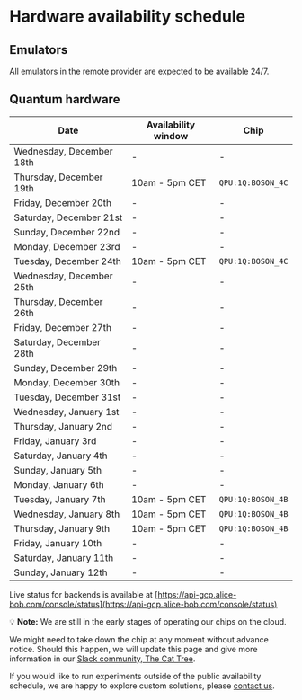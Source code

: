 # Hardware availability schedule

## Emulators

All emulators in the remote provider are expected to be available 24/7.

## Quantum hardware

| Date | Availability window | Chip |
| --- | --- | --- |
| Wednesday, December 18th | - | - |
| Thursday, December 19th | 10am - 5pm CET | `QPU:1Q:BOSON_4C` |
| Friday, December 20th | - | - |
| Saturday, December 21st | - | - |
| Sunday, December 22nd | - | - |
| Monday, December 23rd | - | - |
| Tuesday, December 24th | 10am - 5pm CET | `QPU:1Q:BOSON_4C` |
| Wednesday, December 25th | - | - |
| Thursday, December 26th | - | - |
| Friday, December 27th | - | - |
| Saturday, December 28th | - | - |
| Sunday, December 29th | - | - |
| Monday, December 30th | - | - |
| Tuesday, December 31st | - | - |
| Wednesday, January 1st | - | - |
| Thursday, January 2nd | - | - |
| Friday, January 3rd | - | - |
| Saturday, January 4th | - | - |
| Sunday, January 5th | - | - |
| Monday, January 6th | - | - |
| Tuesday, January 7th | 10am - 5pm CET | `QPU:1Q:BOSON_4B` |
| Wednesday, January 8th | 10am - 5pm CET | `QPU:1Q:BOSON_4B` |
| Thursday, January 9th | 10am - 5pm CET | `QPU:1Q:BOSON_4B` |
| Friday, January 10th | - | - |
| Saturday, January 11th | - | - |
| Sunday, January 12th | - | - |

Live status for backends is available at [https://api-gcp.alice-bob.com/console/status](https://api-gcp.alice-bob.com/console/status)

💡 **Note:** We are still in the early stages of operating our chips on the cloud.

We might need to take down the chip at any moment without advance notice. Should this happen, we will update this page and give more information in our [Slack community, The Cat Tree](https://join.slack.com/t/the-cat-tree/shared_invite/zt-2cg0a3rno-PP~AaUztS3dtiRyzsawlnQ).

If you would like to run experiments outside of the public availability schedule, we are happy to explore custom solutions, please [contact us](../contact_us.md).
